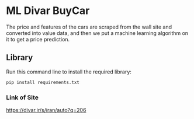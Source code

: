 # ML Divar BuyCar
The price and features of the cars are scraped from the wall site and converted into value data, and then we put a machine learning algorithm on it to get a price prediction.

## Library
Run this command line to install the required library:
```bash
pip install requirements.txt
```

### Link of Site
https://divar.ir/s/iran/auto?q=206

